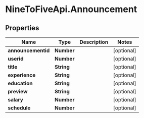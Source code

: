 # NineToFiveApi.Announcement

## Properties
Name | Type | Description | Notes
------------ | ------------- | ------------- | -------------
**announcementid** | **Number** |  | [optional] 
**userid** | **Number** |  | [optional] 
**title** | **String** |  | [optional] 
**experience** | **String** |  | [optional] 
**education** | **String** |  | [optional] 
**preview** | **String** |  | [optional] 
**salary** | **Number** |  | [optional] 
**schedule** | **Number** |  | [optional] 


